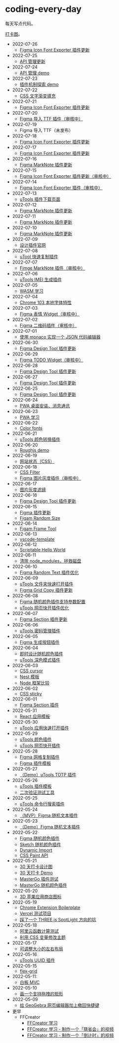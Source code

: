 # coding-every-day

每天写点代码。

[打卡图](https://vercel.yunser.com/)。

* 2022-07-26
    * [Figma Icon Font Exporter 插件更新](https://www.figma.com/community/plugin/1129455674275940478)
* 2022-07-25
    * [API 管理更新](https://api-x.yunser.com/)
* 2022-07-24
    * [API 管理 demo](https://api-x.yunser.com/)
* 2022-07-23
    * [插件机制探索 demo](https://css-pro.yunser.com/iframe)
* 2022-07-22
    * [CSS 文字渐变填充](https://css-pro.yunser.com/css/text-stroke)
* 2022-07-21
    * [Figma Icon Font Exporter 插件更新](https://www.figma.com/community/plugin/1129455674275940478)
* 2022-07-20
    * [Figma 导入 TTF 插件（审核中）](https://www.figma.com/community/plugin/1131588345452416028)
* 2022-07-19
    * Figma 导入 TTF（未发布）
* 2022-07-18
    * [Figma Icon Font Exporter 插件更新](https://www.figma.com/community/plugin/1129455674275940478)
* 2022-07-17
    * [Figma Icon Font Exporter 插件更新](https://www.figma.com/community/plugin/1129455674275940478)
* 2022-07-16
    * [Figma MarkNote 插件更新](https://www.figma.com/community/widget/1126927473785367489)
* 2022-07-15
    * [Figma Icon Font Exporter 插件更新（审核中）](https://www.figma.com/community/plugin/1129455674275940478)
* 2022-07-14
    * [Figma Icon Font Exporter 插件（审核中）](https://www.figma.com/community/plugin/1129455674275940478)
* 2022-07-13
    * [uTools 插件下载页面](https://utools.yunser.com/)
* 2022-07-12
    * [Figma MarkNote 插件更新](https://www.figma.com/community/widget/1126927473785367489)
* 2022-07-11
    * [Figma MarkNote 插件更新](https://www.figma.com/community/widget/1126927473785367489)
* 2022-07-10
    * [Figma MarkNote 插件更新](https://www.figma.com/community/widget/1126927473785367489)
* 2022-07-09
    * [设计插件官网](https://design-plugin.yunser.com/)
* 2022-07-08
    * [uTool 快速复制插件](https://github.com/yunser/clipboard-utools)
* 2022-07-07
    * [Fimge MarkNote 插件（审核中）](https://www.figma.com/community/widget/1126927473785367489)
* 2022-07-06
    * [uTools IMEI 生成插件](https://dev.yunser.com/imei)
* 2022-07-05
    * [WASM 学习](https://github.com/yunser/c-wasm)
* 2022-07-04
    * [Chrome 103 本地字体特性](https://css-pro.yunser.com/local-font)
* 2022-07-03
    * [Figma 表情 Widget（审核中）](https://www.figma.com/community/widget/1125383129197661486)
* 2022-07-02
    * [Figma 二维码插件（审核中）](https://www.figma.com/community/plugin/1124757070391801748/)
* 2022-07-01
    * [使用 monaco 实现一个 JSON 代码编辑器](https://jsonx.yunser.com/)
* 2022-06-30
    * [Figma Design Tool 插件更新](https://www.figma.com/community/plugin/1115253540858802652)
* 2022-06-29
    * [Figma TODO Widget（审核中）](https://www.figma.com/community/widget/1124015586798798685)
* 2022-06-28
    * [Figma Design Tool 插件更新](https://www.figma.com/community/plugin/1115253540858802652)
* 2022-06-27
    * [Figma Design Tool 插件更新](https://www.figma.com/community/plugin/1115253540858802652)
* 2022-06-25
    * [Figma Design Tool 插件更新](https://www.figma.com/community/plugin/1115253540858802652)
* 2022-06-24
    * [PWA 桌面安装、消息通讯](https://pwa.yunser.com/)
* 2022-06-23
    * [PWA 学习](https://pwa.yunser.com/)
* 2022-06-22
    * [Color fonts](https://css-pro.yunser.com/color-font)
* 2022-06-21
    * [uTools 颜色转换插件](https://github.com/yunser/dev-utools)
* 2022-06-20
    * [Roughjs demo](https://css-pro.yunser.com/roughjs)
* 2022-06-19
    * [网站状态（CSS）](https://console.yunser.com/status)
* 2022-06-18
    * [CSS Filter](https://css-pro.yunser.com/css-filter)
    * [Figma 图片灰度插件（审核中）](https://www.figma.com/community/plugin/1119902195699638035)
* 2022-06-17
    * [图片灰度滤镜](https://css-pro.yunser.com/filter)
* 2022-06-16
    * [Figma Design Tool 插件更新](https://www.figma.com/community/plugin/1115253540858802652)
* 2022-06-15
    * [Figma 插件更新](https://www.figma.com/community/plugin/1115253540858802652)
    * [Figam Random Size](https://www.figma.com/community/plugin/1118961669120674782)
* 2022-06-14
    * [Figam Frame Tool](https://www.figma.com/community/plugin/1118563470807277130)
* 2022-06-13
    * [vscode-template](https://github.com/yunser/vscode-template)
* 2022-06-12
    * [Scriptable Hello World](https://github.com/yunser/scriptable-template)
* 2022-06-11
    * [清除 node_modules，拯救磁盘](https://github.com/yunser/node_modules_clearner)
* 2022-06-10
    * [Figma Random Text 插件优化](https://www.figma.com/community/plugin/1116426626869645051/)
* 2022-06-09
    * [uTools 文件夹快速打开插件](https://github.com/yunser/file-utools)
    * [Figma Grid Copy 插件更新](https://www.figma.com/community/plugin/1112341549325276309/)
* 2022-06-08
    * [Figma 随机颜色插件支持参数配置](https://www.figma.com/community/plugin/1110990698532657166/)
    * [uTools 网页快开插件优化](https://github.com/yunser/url-utools)
* 2022-06-07
    * [Figma Section 插件更新](https://www.figma.com/community/plugin/1113886515472528766)
* 2022-06-06
    * [uTools 密码管理插件](https://github.com/yunser/password-utools)
* 2022-06-05
    * [Figma 生成按钮插件](https://github.com/yunser/figma-design)
* 2022-06-04
    * [即时设计随机颜色插件](https://github.com/yunser/random-color-jsdesign)
    * [uTools 深色模式插件](https://github.com/yunser/utools-plugins)
* 2022-06-03
    * [CSS cursor](https://css-pro.yunser.com/cursor)
    * [Nest 模板](https://github.com/yunser/nestjs-template)
    * [Node 框架比较](https://css-pro.yunser.com/node)
* 2022-06-02
    * [CSS sticky](https://css-pro.yunser.com/sticky)
* 2022-06-01
    * [Figma Section 插件](https://github.com/yunser/figma-section-plugin-public)
* 2022-05-31
    * [React 应用模板](https://github.com/yunser/react-template)
* 2022-05-30
    * [uTools 应用快速打开插件](https://github.com/yunser/app-utools)
* 2022-05-29
    * [uTools 颜色插件](https://github.com/yunser/color-utools)
    * [uTools 网页快开插件](https://github.com/yunser/url-utools)
* 2022-05-28
    * [Figma 网格复制插件](https://github.com/yunser/copy-figma)
    * [Figma 插件模板](https://github.com/yunser/figma-plugin-template)
* 2022-05-27
    * [（Demo）uTools TOTP 插件](https://github.com/yunser/totp-utools)
* 2022-05-26
    * [uTools 插件模板](https://github.com/yunser/utools-template)
    * [二次验证测试工具](https://password.yunser.com/totp)
* 2022-05-25
    * [uTools 命令行搜索插件](https://github.com/yunser/cmd-utools)
* 2022-05-24
    * [（MVP）Figma 随机文本插件](https://github.com/yunser/random-figma)
* 2022-05-23
    * [（Demo）Figma 随机文本插件](https://github.com/yunser/random-figma)
* 2022-05-22
    * [Figma 随机颜色插件](https://github.com/yunser/random-color-figma)
    * [Sketch 随机颜色插件](https://github.com/yunser/random-color-sketch)
    * [Dynamic Import](https://demos.yunser.com/js/dynamic-import.html)
    * [CSS Paint API](https://demos.yunser.com/css/paint-api/)
* 2022-05-21
    * [30 天打卡设计图](https://mastergo.com/file/61618097948782)
    * [30 天打卡 Demo](https://vercel.yunser.com/)
    * [MasterGo 插件测试](https://github.com/yunser/mastergo-hello)
    * [MasterGo 随机颜色插件](https://github.com/yunser/mastergo-random-color)
* 2022-05-20
    * [3D 苹果应用商店图标](https://3d-app.yunser.com/blank)
* 2022-05-19
    * [Chrome Extension Boilerplate](https://github.com/yunser/chrome-template)
    * [Vercel 测试项目](https://github.com/yunser/vercel-nextjs)
    * [踩了一个 THREE.js SpotLight 方向的坑](https://3d-app.yunser.com/spotLight)
* 2022-05-18
    * [阿里云函数计算测试](https://github.com/yunser/serverless-aliyun)
    * [利用 CSS 变量修改主题](https://css-pro.yunser.com/theme)
* 2022-05-17
    * [可调整大小的左右布局](https://css-pro.yunser.com/layout)
* 2022-05-16
    * [uTools UUID 插件](https://github.com/yunser/uuid-utools)
* 2022-05-15
    * [flex-grid](https://demos.yunser.com/css/flex-gap/)
* 2022-05-11:
    * [白板 MVC](https://bg.yunser.com/board)
* 2022-05-10
    * [画一个支持拖拽的矩形](https://bg.yunser.com/board)
* 2022-05-09
    * [给 GeoGebra 网页编辑器加上撤回快捷键](https://github.com/yunser/geogebra-userscript)
* 更早
    * FFCreator
        * [FFCreator 学习](https://github.com/yunser/ffcreator-test)
        * [FFCreator 学习 - 制作一个「猜省会」的视频](https://github.com/yunser/ffcreator-test)
        * [FFCreator 学习 - 制作一个「倒计时」的视频](https://github.com/yunser/ffcreator-test)
